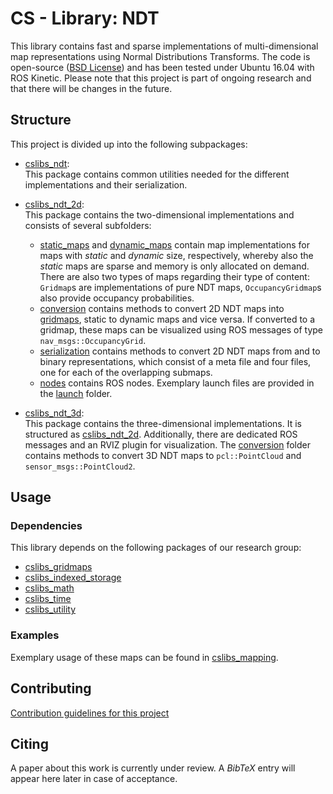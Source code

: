 # CS - Library: NDT
This library contains fast and sparse implementations of multi-dimensional map representations using Normal Distributions Transforms. The code is open-source ([BSD License](LICENSE)) and has been tested under Ubuntu 16.04 with ROS Kinetic. Please note that this project is part of ongoing research and that there will be changes in the future.

## Structure
This project is divided up into the following subpackages:

* [cslibs\_ndt](cslibs_ndt/):<br>
    This package contains common utilities needed for the different implementations and their serialization.

* [cslibs\_ndt\_2d](cslibs_ndt_2d/):<br>
    This package contains the two-dimensional implementations and consists of several subfolders:<br>
    * [static\_maps](cslibs_ndt_2d/include/cslibs_ndt_2d/static_maps/) and [dynamic\_maps](cslibs_ndt_2d/include/cslibs_ndt_2d/dynamic_maps/) contain map implementations for maps with *static* and *dynamic* size, respectively, whereby also the *static* maps are sparse and memory is only allocated on demand. There are also two types of maps regarding their type of content: ``Gridmap``s are implementations of pure NDT maps, ``OccupancyGridmap``s also provide occupancy probabilities.
    * [conversion](cslibs_ndt_2d/include/cslibs_ndt_2d/conversion/) contains methods to convert 2D NDT maps into [gridmaps](https://github.com/cogsys-tuebingen/cslibs_gridmaps), static to dynamic maps and vice versa. If converted to a gridmap, these maps can be visualized using ROS messages of type ``nav_msgs::OccupancyGrid``.
    * [serialization](cslibs_ndt_2d/include/cslibs_ndt_2d/serialization/) contains methods to convert 2D NDT maps from and to binary representations, which consist of a meta file and four files, one for each of the overlapping submaps.
    * [nodes](cslibs_ndt_2d/src/nodes/) contains ROS nodes. Exemplary launch files are provided in the [launch](cslibs_ndt_2d/launch/) folder.

* [cslibs\_ndt\_3d](cslibs_ndt_3d/):<br>
    This package contains the three-dimensional implementations. It is structured as [cslibs\_ndt\_2d](cslibs_ndt_2d/). Additionally, there are dedicated ROS messages and an RVIZ plugin for visualization. The [conversion](cslibs_ndt_3d/include/cslibs_ndt_3d/conversion/) folder contains methods to convert 3D NDT maps to ``pcl::PointCloud`` and ``sensor_msgs::PointCloud2``.

## Usage

### Dependencies
This library depends on the following packages of our research group:

* [cslibs\_gridmaps](https://github.com/cogsys-tuebingen/cslibs_gridmaps)
* [cslibs\_indexed\_storage](https://github.com/cogsys-tuebingen/cslibs_indexed_storage)
* [cslibs\_math](https://github.com/cogsys-tuebingen/cslibs_math)
* [cslibs\_time](https://github.com/cogsys-tuebingen/cslibs_time)
* [cslibs\_utility](https://github.com/cogsys-tuebingen/cslibs_utility)

### Examples
Exemplary usage of these maps can be found in [cslibs\_mapping](https://github.com/cogsys-tuebingen/cslibs_mapping/tree/master/src/mapper).

## Contributing
[Contribution guidelines for this project](CONTRIBUTING.md)

## Citing
A paper about this work is currently under review. A *BibTeX* entry will appear here later in case of acceptance.
